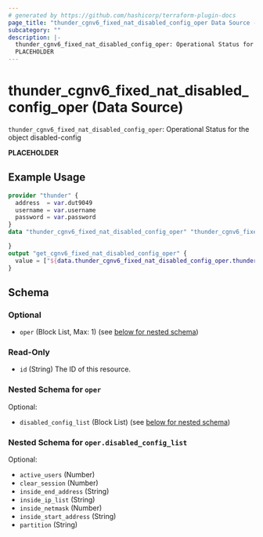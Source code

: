 ```yaml
---
# generated by https://github.com/hashicorp/terraform-plugin-docs
page_title: "thunder_cgnv6_fixed_nat_disabled_config_oper Data Source - terraform-provider-thunder"
subcategory: ""
description: |-
  thunder_cgnv6_fixed_nat_disabled_config_oper: Operational Status for the object disabled-config
  PLACEHOLDER
---
```


# thunder_cgnv6_fixed_nat_disabled_config_oper (Data Source)

`thunder_cgnv6_fixed_nat_disabled_config_oper`: Operational Status for the object disabled-config

__PLACEHOLDER__

## Example Usage

```terraform
provider "thunder" {
  address  = var.dut9049
  username = var.username
  password = var.password
}
data "thunder_cgnv6_fixed_nat_disabled_config_oper" "thunder_cgnv6_fixed_nat_disabled_config_oper" {

}
output "get_cgnv6_fixed_nat_disabled_config_oper" {
  value = ["${data.thunder_cgnv6_fixed_nat_disabled_config_oper.thunder_cgnv6_fixed_nat_disabled_config_oper}"]
}
```

<!-- schema generated by tfplugindocs -->
## Schema

### Optional

- `oper` (Block List, Max: 1) (see [below for nested schema](#nestedblock--oper))

### Read-Only

- `id` (String) The ID of this resource.

<a id="nestedblock--oper"></a>
### Nested Schema for `oper`

Optional:

- `disabled_config_list` (Block List) (see [below for nested schema](#nestedblock--oper--disabled_config_list))

<a id="nestedblock--oper--disabled_config_list"></a>
### Nested Schema for `oper.disabled_config_list`

Optional:

- `active_users` (Number)
- `clear_session` (Number)
- `inside_end_address` (String)
- `inside_ip_list` (String)
- `inside_netmask` (Number)
- `inside_start_address` (String)
- `partition` (String)


